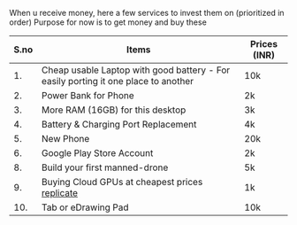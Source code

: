 When u receive money, here a few services to invest them on (prioritized in order)
Purpose for now is to get money and buy these

| S.no | Items                                                                              | Prices (INR) |
| ---- | ---------------------------------------------------------------------------------- | ------------ |
| 1.   | Cheap usable Laptop with good battery - For easily porting it one place to another | 10k          |
| 2.   | Power Bank for Phone                                                               | 2k           |
| 3.   | More RAM (16GB) for this desktop                                                   | 3k           |
| 4.   | Battery & Charging Port Replacement                                                | 4k           |
| 5.   | New Phone                                                                          | 20k          |
| 6.   | Google Play Store Account                                                          | 2k           |
| 8.   | Build your first manned-drone                                                      | 5k           |
| 9.   | Buying Cloud GPUs at cheapest prices [replicate](https://replicate.com)            | 1k           |
| 10.  | Tab or eDrawing Pad                                                                | 10k          |
